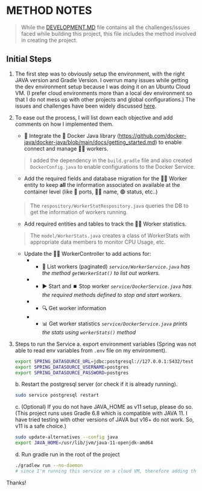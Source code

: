 # METHOD NOTES
> While the [DEVELOPMENT.MD](./DEVELOPMENT.md) file contains all the challenges/issues faced while building this project, this file includes the method involved in creating the project.

## Initial Steps
1. The first step was to obviously setup the environment, with the right JAVA version and Gradle Version. I overrun many issues while getting the dev environment setup because I was doing it on an Ubuntu Cloud VM. (I prefer cloud environments more than a local dev environment so that I do not mess up with other projects and global configurations.) The issues and challenges have been widely discussed [here](./DEVELOPMENT.md).

2. To ease out the process, I will list down each objective and add comments on how I implemented them.

    + 🔄 Integrate the 🐳 Docker Java library (https://github.com/docker-java/docker-java/blob/main/docs/getting_started.md) to enable connect and manage 👷‍♀️ workers.
    > I added the dependency in the `build.gradle` file and also created `DockerConfig.java` to enable configurations to the Docker Service. 

    + Add the required fields and database migration for the 👷‍♂️ Worker entity to keep **all** the information associated on available at the container level (like 🔌 ports, 👨‍💼 name, 🟢 status, etc..)
    > The `respository/WorkerStatRespository.java` queries the DB to get the information of workers running.

    + Add required entities and tables to track the 👷‍♂️ Worker statistics.
    > The `model/WorkerStats.java` creates a class of WorkerStats with appropriate data members to monitor CPU Usage, etc. 

    + Update the 👷‍♂️ WorkerController to add actions for:
        - * 📄 List workers (paginated)  *`service/WorkerService.java` has the method `getWorkerStat()` to list out workers.*
        - * ▶️ Start and ⏹️ Stop worker   *`service/DockerService.java` has the required methods defined to stop and start workers.*
        - * 🔍 Get worker information
        - * 📊 Get worker statistics     *`service/DockerService.java` prints the stats using `workerStats()` method*
3. Steps to run the  Service
    a. export environment variables (Spring was not able to read env variables from `.env` file on my environment).
    ```sh
    export SPRING_DATASOURCE_URL=jdbc:postgresql://127.0.0.1:5432/test
    export SPRING_DATASOURCE_USERNAME=postgres
    export SPRING_DATASOURCE_PASSWORD=postgres
    ```
    b. Restart the postgresql server (or check if it is already running).
    ```sh
    sudo service postgresql restart
    ```
    c. (Optional) If you do not have JAVA_HOME as v11 setup, please do so. (This project runs uses Gradle 6.8 which is compatible with JAVA 11. I have tried testing with other versions of JAVA but v16+ do not work. So, v11 is a safe choice.)
    ```sh
    sudo update-alternatives --config java
    export JAVA_HOME=/usr/lib/jvm/java-11-openjdk-amd64
    ```
    d. Run gradle run in the root of the project
    ```sh
    ./gradlew run --no-daemon
    # since I'm running this service on a cloud VM, therefore adding the --no-daemon flag to reduce memory usage.
    ```

Thanks!